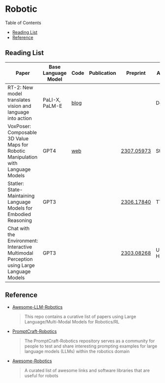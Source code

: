 # Robotic

Table of Contents

- [Reading List](#reading-list)
- [Reference](#reference)

## Reading List

| Paper                                                                                    | Base Language Model | Code                                                                                         | Publication | Preprint                                    | Affiliation         |
| ---------------------------------------------------------------------------------------- | ------------------- | -------------------------------------------------------------------------------------------- | ----------- | ------------------------------------------- | ------------------- |
| RT-2: New model translates vision and language into action                               | PaLI-X, PaLM-E      | [blog](https://www.deepmind.com/blog/rt-2-new-model-translates-vision-and-language-into-action) |             |                                             | Deepmind            |
| VoxPoser: Composable 3D Value Maps for Robotic Manipulation with Language Models         | GPT4                | [web](https://voxposer.github.io/)                                                              |             | [2307.05973](https://arxiv.org/abs/2307.05973) | Stanford            |
| Statler: State-Maintaining Language Models for Embodied Reasoning                        | GPT3                |                                                                                              |             | [2306.17840](https://arxiv.org/abs/2306.17840) | TTIC                |
| Chat with the Environment: Interactive Multimodal Perception using Large Language Models | GPT3                |                                                                                              |             | [2303.08268](https://arxiv.org/abs/2303.08268) | Universitat Hamburg |

## Reference

- [Awesome-LLM-Robotics](https://github.com/GT-RIPL/Awesome-LLM-Robotics)
  > This repo contains a curative list of papers using Large Language/Multi-Modal Models for Robotics/RL
  >
- [PromptCraft-Robotics](https://github.com/microsoft/PromptCraft-Robotics)
  > The PromptCraft-Robotics repository serves as a community for people to test and share interesting prompting examples for large language models (LLMs) within the robotics domain
  >
- [Awesome-Robotics](https://github.com/ahundt/awesome-robotics)
  > A curated list of awesome links and software libraries that are useful for robots
  >
